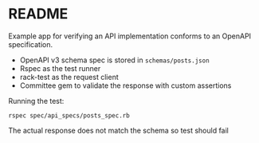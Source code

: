 # README

Example app for verifying an API implementation conforms to an OpenAPI specification.

- OpenAPI v3 schema spec is stored in `schemas/posts.json`
- Rspec as the test runner
- rack-test as the request client
- Committee gem to validate the response with custom assertions


Running the test:
```
rspec spec/api_specs/posts_spec.rb
```

The actual response does not match the schema so test should fail
